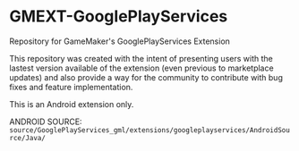 # GMEXT-GooglePlayServices
Repository for GameMaker's GooglePlayServices Extension

This repository was created with the intent of presenting users with the lastest version available of the extension (even previous to marketplace updates) and also provide a way for the community to contribute with bug fixes and feature implementation.

This is an Android extension only.

ANDROID SOURCE: `source/GooglePlayServices_gml/extensions/googleplayservices/AndroidSource/Java/`
